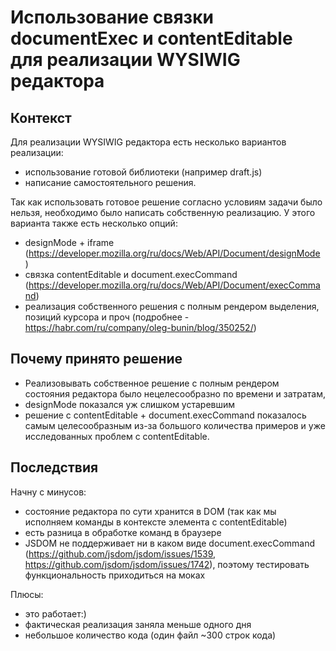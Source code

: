 # Использование связки documentExec и contentEditable для реализации WYSIWIG редактора

## Контекст

Для реализации WYSIWIG редактора есть несколько вариантов реализации:

- использование готовой библиотеки (например draft.js)
- написание самостоятельного решения.

Так как использовать готовое решение согласно условиям задачи было нельзя, необходимо было написать собственную реализацию. У этого варианта также есть несколько опций:

- designMode + iframe (https://developer.mozilla.org/ru/docs/Web/API/Document/designMode )
- связка contentEditable и document.execCommand (https://developer.mozilla.org/ru/docs/Web/API/Document/execCommand)
- реализация собственного решения с полным рендером выделения, позиций курсора и проч (подробнее - https://habr.com/ru/company/oleg-bunin/blog/350252/)

## Почему принято решение

- Реализовывать собственное решение с полным рендером состояния редактора было нецелесообразно по времени и затратам,
- designMode показался уж слишком устаревшим
- решение с contentEditable + document.execCommand показалось самым целесообразным из-за большого количества примеров и уже исследованных проблем с contentEditable.

## Последствия

Начну с минусов:

- состояние редактора по сути хранится в DOM (так как мы исполняем команды в контексте элемента с contentEditable)
- есть разница в обработке команд в браузере
- JSDOM не поддерживает ни в каком виде document.execCommand (https://github.com/jsdom/jsdom/issues/1539, https://github.com/jsdom/jsdom/issues/1742), поэтому тестировать функциональность приходиться на моках

Плюсы:
- это работает:)
- фактическая реализация заняла меньше одного дня
- небольшое количество кода (один файл ~300 строк кода)
